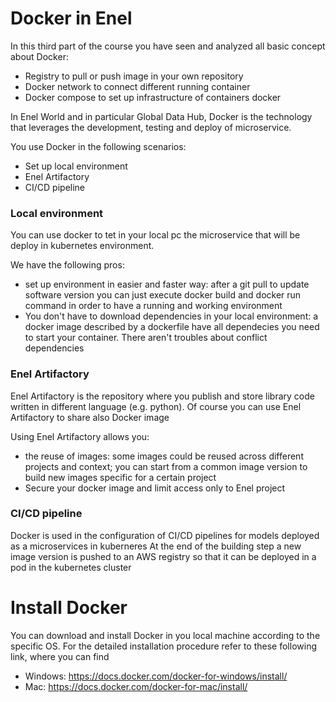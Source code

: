 # Docker in Enel

In this third part of the course you have seen and analyzed all basic concept about Docker:
- Registry to pull or push image in your own repository
- Docker network to connect different running container
- Docker compose to set up infrastructure of containers docker

In Enel World and in particular Global Data Hub, Docker is the technology that leverages the
development, testing and deploy of microservice.

You use Docker in the following scenarios:
- Set up local environment
- Enel Artifactory
- CI/CD pipeline

### Local environment
You can use docker to tet in your local pc the microservice that will be deploy in 
kubernetes environment.

We have the following pros:
- set up environment in easier and faster way: after a git pull to update
  software version you can just execute docker build and docker run command
  in order to have a running and working environment
- You don't have to download dependencies in your local environment: a docker image described
by a dockerfile have all dependecies you need to start your container. There aren't troubles about
  conflict dependencies

### Enel Artifactory
Enel Artifactory is the repository where you publish and store library code written in different
language (e.g. python). Of course you can use Enel Artifactory to share also Docker image

Using Enel Artifactory allows you:
- the reuse of images: some images could be reused across different projects and context; you can
start from a common image version to build new images specific for a certain project
- Secure your docker image and limit access only to Enel project

### CI/CD pipeline

Docker is used in the configuration of CI/CD pipelines for models deployed as a microservices
in kuberneres
At the end of the building step a new image version is pushed to an AWS registry 
so that it can be deployed in a pod in the kubernetes cluster


# Install Docker
You can download and install Docker in you local machine according to the specific OS.
For the detailed installation procedure refer to these following link, where you can find 
- Windows: https://docs.docker.com/docker-for-windows/install/
- Mac: https://docs.docker.com/docker-for-mac/install/